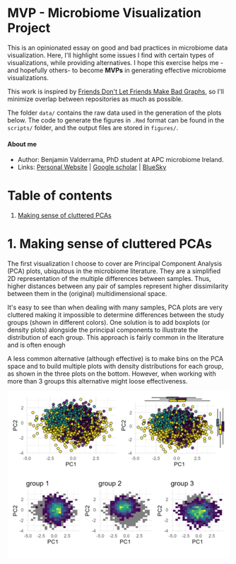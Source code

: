 # MVP - Microbiome Visualization Project

This is an opinionated essay on good and bad practices in microbiome data visualization. Here, I'll highlight some issues I find with certain types of visualizations, while providing alternatives. I hope this exercise helps me -and hopefully others- to become **MVPs** in generating effective microbiome visualizations.

This work is inspired by [Friends Don't Let Friends Make Bad Graphs](https://github.com/cxli233/FriendsDontLetFriends/tree/main?tab=readme-ov-file), so I'll minimize overlap between repositories as much as possible.

The folder `data/` contains the raw data used in the generation of the plots below. The code to generate the figures in `.Rmd` format can be found in the `scripts/` folder, and the output files are stored in `figures/`.

#### **About me**

-   Author: Benjamin Valderrama, PhD student at APC microbiome Ireland.
-   Links: [Personal Website](https://benjamin-valderrama.github.io/) \| [Google scholar](https://scholar.google.com/citations?user=fteDslYAAAAJ&hl=es) \| [BlueSky](https://bsky.app/profile/bvalderrama.bsky.social)

# Table of contents

1.  [Making sense of cluttered PCAs](https://github.com/Benjamin-Valderrama/MVP/#1-making-sense-of-cluttered-pcas)

# 1. Making sense of cluttered PCAs

The first visualization I choose to cover are Principal Component Analysis (PCA) plots, ubiquitous in the microbiome literature. They are a simplified 2D representation of the multiple differences between samples. Thus, higher distances between any pair of samples represent higher dissimilarity between them in the (original) multidimensional space.

It's easy to see than when dealing with many samples, PCA plots are very cluttered making it impossible to determine differences between the study groups (shown in different colors). One solution is to add boxplots (or density plots) alongside the principal components to illustrate the distribution of each group. This approach is fairly common in the literature and is often enough

A less common alternative (although effective) is to make bins on the PCA space and to build multiple plots with density distributions for each group, as shown in the three plots on the bottom. However, when working with more than 3 groups this alternative might loose effectiveness.

![](figures/alternatives_to_cluttered_pca.png)

